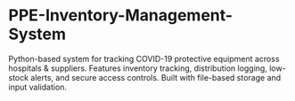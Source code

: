 # PPE-Inventory-Management-System
Python-based system for tracking COVID-19 protective equipment across hospitals &amp; suppliers. Features inventory tracking, distribution logging, low-stock alerts, and secure access controls. Built with file-based storage and input validation.
